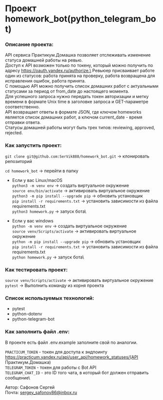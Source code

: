 # Проект homework_bot(python_telegram_bot)

### Описание проекта:
API сервиса Практикум.Домашка позволяет отслеживать изменение статуса домашней работы на ревью.\
Доступ к API возможен только по токену, который можно получить по адресу https://oauth.yandex.ru/authorize.\
Ревьюер присваивает работе один из статусов: работа принята на проверку, работа возвращена для исправления ошибок, работа принята.\
С помощью API можно получить список домашних работ с актуальными статусами за период от from_date до настоящего момента.\
Для успешного запроса нужно передать токен авторизации и метку времени в формате Unix time в заголовке запроса и GET-параметре соответственно.\
API возвращает ответы в формате JSON, где ключом homeworks является список домашних работ, а ключом current_date - время отправки ответа.\
Статусы домашней работы могут быть трех типов: reviewing, approved, rejected.

### Как запустить проект:

`git clone git@github.com:SerVik888/homework_bot.git` -> клонировать репозиторий

`cd homework_bot` -> перейти в папку

* Если у вас Linux/macOS\
    `python3 -m venv env` -> создать виртуальное окружение\
    `source env/bin/activate` -> активировать виртуальное окружение\
    `python3 -m pip install --upgrade pip` -> обновить установщик\
    `pip install -r requirements.txt` -> установить зависимости из файла requirements.txt\
    `python3 homework.py` -> запуск бота\

* Если у вас windows\
    `python -m venv env` -> создать виртуальное окружение\
    `source venv/Scripts/activate` -> активировать виртуальное окружение\
    `python -m pip install --upgrade pip` -> обновить установщик\
    `pip install -r requirements.txt` -> установить зависимости из файла requirements.txt\
    `python homework.py` -> запуск бота\

### Как тестировать проект:
`source venv/Scripts/activate` -> активировать виртуальное окружение\
`pytest` -> Выполнить команду из корня проекта

### Cписок используемых технологий:
- pytest
- python-dotenv
- python-telegram-bot

### Как заполнить файл .env:
В проекте есть файл .env.example заполните свой по аналогии.

`PRACTICUM_TOKEN` - токен для доступа к эндпоинту https://practicum.yandex.ru/api/user_api/homework_statuses/(API Практикум.Домашка)\
`TELEGRAM_TOKEN` - токен для работы с Bot API\
`TELEGRAM_CHAT_ID` - это ID того чата, в который бот должен отправить сообщение\

Автор: Сафонов Сергей\
Почта: [sergey_safonov86@inbox.ru](mailto:sergey_safonov86@inbox.ru)